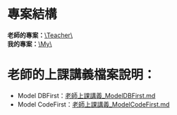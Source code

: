 # 專案結構
**老師的專案：**[\Teacher\\](/Teacher/)  
**我的專案：**[\My\\](/My/)

# 老師的上課講義檔案說明：
- Model DBFirst：[老師上課講義_ModelDBFirst.md](/老師上課講義_ModelDBFirst.md)
- Model CodeFirst：[老師上課講義_ModelCodeFirst.md](/老師上課講義_ModelCodeFirst.md)